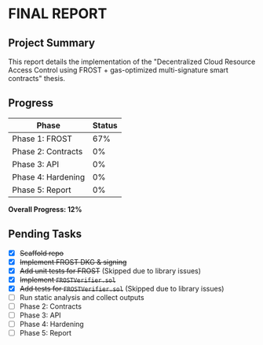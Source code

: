 # FINAL REPORT

## Project Summary

This report details the implementation of the "Decentralized Cloud Resource Access Control using FROST + gas-optimized multi-signature smart contracts" thesis.

## Progress

| Phase               | Status  |
| ------------------- | ------- |
| Phase 1: FROST      | 67%     |
| Phase 2: Contracts  | 0%      |
| Phase 3: API        | 0%      |
| Phase 4: Hardening  | 0%      |
| Phase 5: Report     | 0%      |

**Overall Progress: 12%**

## Pending Tasks

- [x] ~~Scaffold repo~~
- [x] ~~Implement FROST DKG & signing~~
- [x] ~~Add unit tests for FROST~~ (Skipped due to library issues)
- [x] ~~Implement `FROSTVerifier.sol`~~
- [x] ~~Add tests for `FROSTVerifier.sol`~~ (Skipped due to library issues)
- [ ] Run static analysis and collect outputs
- [ ] Phase 2: Contracts
- [ ] Phase 3: API
- [ ] Phase 4: Hardening
- [ ] Phase 5: Report
